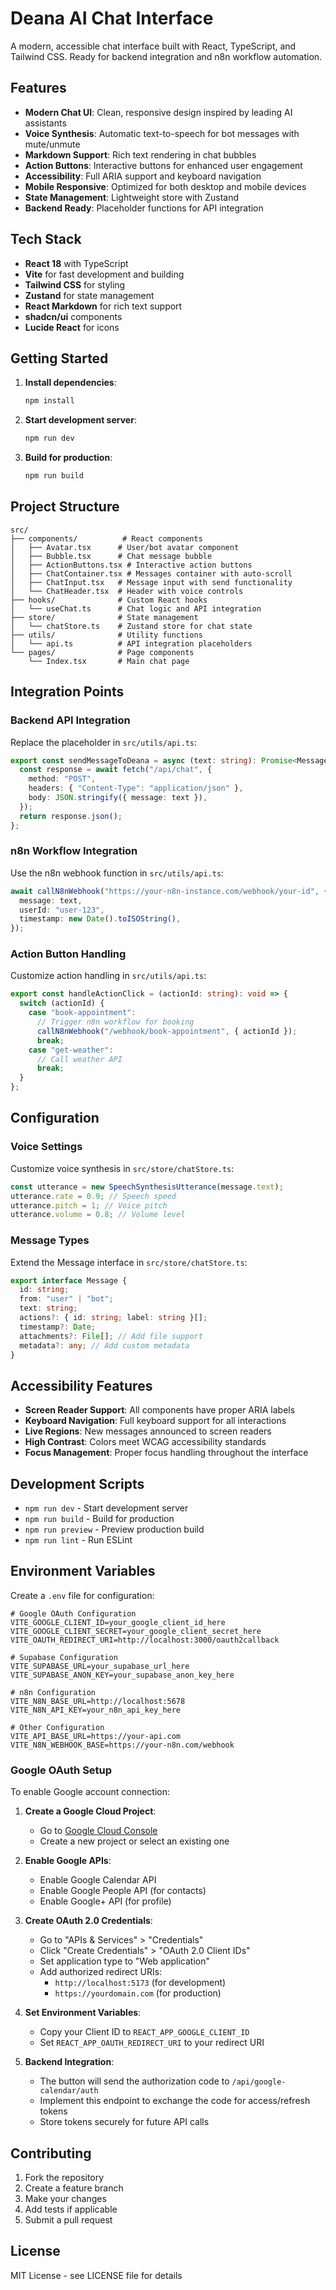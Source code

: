 # Deana AI Chat Interface

A modern, accessible chat interface built with React, TypeScript, and Tailwind CSS. Ready for backend integration and n8n workflow automation.

## Features

- **Modern Chat UI**: Clean, responsive design inspired by leading AI assistants
- **Voice Synthesis**: Automatic text-to-speech for bot messages with mute/unmute
- **Markdown Support**: Rich text rendering in chat bubbles
- **Action Buttons**: Interactive buttons for enhanced user engagement
- **Accessibility**: Full ARIA support and keyboard navigation
- **Mobile Responsive**: Optimized for both desktop and mobile devices
- **State Management**: Lightweight store with Zustand
- **Backend Ready**: Placeholder functions for API integration

## Tech Stack

- **React 18** with TypeScript
- **Vite** for fast development and building
- **Tailwind CSS** for styling
- **Zustand** for state management
- **React Markdown** for rich text support
- **shadcn/ui** components
- **Lucide React** for icons

## Getting Started

1. **Install dependencies**:

   ```bash
   npm install
   ```

2. **Start development server**:

   ```bash
   npm run dev
   ```

3. **Build for production**:
   ```bash
   npm run build
   ```

## Project Structure

```
src/
├── components/          # React components
│   ├── Avatar.tsx      # User/bot avatar component
│   ├── Bubble.tsx      # Chat message bubble
│   ├── ActionButtons.tsx # Interactive action buttons
│   ├── ChatContainer.tsx # Messages container with auto-scroll
│   ├── ChatInput.tsx   # Message input with send functionality
│   └── ChatHeader.tsx  # Header with voice controls
├── hooks/              # Custom React hooks
│   └── useChat.ts      # Chat logic and API integration
├── store/              # State management
│   └── chatStore.ts    # Zustand store for chat state
├── utils/              # Utility functions
│   └── api.ts          # API integration placeholders
└── pages/              # Page components
    └── Index.tsx       # Main chat page
```

## Integration Points

### Backend API Integration

Replace the placeholder in `src/utils/api.ts`:

```typescript
export const sendMessageToDeana = async (text: string): Promise<Message[]> => {
  const response = await fetch("/api/chat", {
    method: "POST",
    headers: { "Content-Type": "application/json" },
    body: JSON.stringify({ message: text }),
  });
  return response.json();
};
```

### n8n Workflow Integration

Use the n8n webhook function in `src/utils/api.ts`:

```typescript
await callN8nWebhook("https://your-n8n-instance.com/webhook/your-id", {
  message: text,
  userId: "user-123",
  timestamp: new Date().toISOString(),
});
```

### Action Button Handling

Customize action handling in `src/utils/api.ts`:

```typescript
export const handleActionClick = (actionId: string): void => {
  switch (actionId) {
    case "book-appointment":
      // Trigger n8n workflow for booking
      callN8nWebhook("/webhook/book-appointment", { actionId });
      break;
    case "get-weather":
      // Call weather API
      break;
  }
};
```

## Configuration

### Voice Settings

Customize voice synthesis in `src/store/chatStore.ts`:

```typescript
const utterance = new SpeechSynthesisUtterance(message.text);
utterance.rate = 0.9; // Speech speed
utterance.pitch = 1; // Voice pitch
utterance.volume = 0.8; // Volume level
```

### Message Types

Extend the Message interface in `src/store/chatStore.ts`:

```typescript
export interface Message {
  id: string;
  from: "user" | "bot";
  text: string;
  actions?: { id: string; label: string }[];
  timestamp?: Date;
  attachments?: File[]; // Add file support
  metadata?: any; // Add custom metadata
}
```

## Accessibility Features

- **Screen Reader Support**: All components have proper ARIA labels
- **Keyboard Navigation**: Full keyboard support for all interactions
- **Live Regions**: New messages announced to screen readers
- **High Contrast**: Colors meet WCAG accessibility standards
- **Focus Management**: Proper focus handling throughout the interface

## Development Scripts

- `npm run dev` - Start development server
- `npm run build` - Build for production
- `npm run preview` - Preview production build
- `npm run lint` - Run ESLint

## Environment Variables

Create a `.env` file for configuration:

```env
# Google OAuth Configuration
VITE_GOOGLE_CLIENT_ID=your_google_client_id_here
VITE_GOOGLE_CLIENT_SECRET=your_google_client_secret_here
VITE_OAUTH_REDIRECT_URI=http://localhost:3000/oauth2callback

# Supabase Configuration
VITE_SUPABASE_URL=your_supabase_url_here
VITE_SUPABASE_ANON_KEY=your_supabase_anon_key_here

# n8n Configuration
VITE_N8N_BASE_URL=http://localhost:5678
VITE_N8N_API_KEY=your_n8n_api_key_here

# Other Configuration
VITE_API_BASE_URL=https://your-api.com
VITE_N8N_WEBHOOK_BASE=https://your-n8n.com/webhook
```

### Google OAuth Setup

To enable Google account connection:

1. **Create a Google Cloud Project**:

   - Go to [Google Cloud Console](https://console.cloud.google.com/)
   - Create a new project or select an existing one

2. **Enable Google APIs**:

   - Enable Google Calendar API
   - Enable Google People API (for contacts)
   - Enable Google+ API (for profile)

3. **Create OAuth 2.0 Credentials**:

   - Go to "APIs & Services" > "Credentials"
   - Click "Create Credentials" > "OAuth 2.0 Client IDs"
   - Set application type to "Web application"
   - Add authorized redirect URIs:
     - `http://localhost:5173` (for development)
     - `https://yourdomain.com` (for production)

4. **Set Environment Variables**:

   - Copy your Client ID to `REACT_APP_GOOGLE_CLIENT_ID`
   - Set `REACT_APP_OAUTH_REDIRECT_URI` to your redirect URI

5. **Backend Integration**:
   - The button will send the authorization code to `/api/google-calendar/auth`
   - Implement this endpoint to exchange the code for access/refresh tokens
   - Store tokens securely for future API calls

## Contributing

1. Fork the repository
2. Create a feature branch
3. Make your changes
4. Add tests if applicable
5. Submit a pull request

## License

MIT License - see LICENSE file for details
